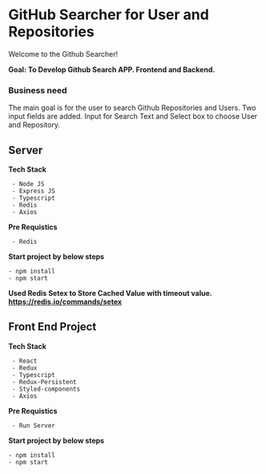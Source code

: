 # GitHub Searcher for User and Repositories

Welcome to the Github Searcher!

**Goal: To Develop Github Search APP. Frontend and Backend.**

### Business need

The main goal is for the user to search Github Repositories and Users. Two input fields are added. Input for Search Text and Select box to choose User and Repository.

## Server

**Tech Stack**

```
 - Node JS
 - Express JS
 - Typescript
 - Redis
 - Axios
```

**Pre Requistics**

```
 - Redis
```

**Start project by below steps**

```
- npm install
- npm start
```

**Used Redis Setex to Store Cached Value with timeout value. https://redis.io/commands/setex**

## Front End Project

**Tech Stack**

```
 - React
 - Redux
 - Typescript
 - Redux-Persistent
 - Styled-components
 - Axios
```

**Pre Requistics**

```
 - Run Server
```

**Start project by below steps**

```
- npm install
- npm start
```
